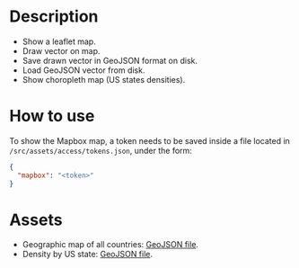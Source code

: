 # Description
- Show a leaflet map.
- Draw vector on map.
- Save drawn vector in GeoJSON format on disk.
- Load GeoJSON vector from disk.
- Show choropleth map (US states densities).

# How to use
To show the Mapbox map, a token needs to be saved inside a file located in `/src/assets/access/tokens.json`, under the form:

```json
{
  "mapbox": "<token>"
}
```

# Assets
- Geographic map of all countries: [GeoJSON file](https://github.com/johan/world.geo.json).
- Density by US state: [GeoJSON file](https://leafletjs.com/examples/choropleth/us-states.js).

